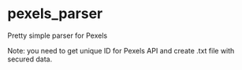 # pexels_parser
Pretty simple parser for Pexels

Note: you need to get unique ID for Pexels API and create .txt file with secured data.

